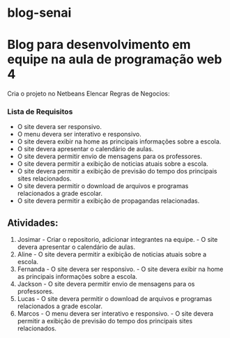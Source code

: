 # blog-senai
<h1>Blog para desenvolvimento em equipe na aula de programação web 4</h1>

Cria o projeto no Netbeans
Elencar Regras de Negocios:

<h3>Lista de Requisitos</h3>
<ul>
<li>
O site devera ser responsivo.
</li>
<li>
O menu devera ser interativo e responsivo.
</li>
<li>
O site devera exibir na home as principais informações sobre a escola.
</li>
<li>
O site devera apresentar o calendário de aulas.
</li>
<li>
O site devera permitir envio de mensagens para os professores.
</li>
<li>
O site devera permitir a exibição de noticias atuais sobre a escola.
</li>
<li>
O site devera permitir a exibição de previsão do tempo dos principais sites relacionados.
</li>
<li>
O site devera permitir o download de arquivos e programas relacionados a grade escolar.
</li>
<li>
O site devera permitir a exibição de propagandas relacionadas.
</li>
</ul>

<h2>Atividades:</h2>
<ol>
<li>
Josimar - Criar o repositorio, adicionar integrantes na equipe. - O site devera apresentar o calendário de aulas.
</li>
<li>
Aline - O site devera permitir a exibição de noticias atuais sobre a escola.
</li>
<li>
Fernanda - O site devera ser responsivo. - O site devera exibir na home as principais informações sobre a escola.
</li>
<li>
Jackson - O site devera permitir envio de mensagens para os professores.
</li>
<li>
Lucas - O site devera permitir o download de arquivos e programas relacionados a grade escolar.
</li>
<li>
Marcos - O menu devera ser interativo e responsivo. - O site devera permitir a exibição de previsão do tempo dos principais sites relacionados.
</li>
</ol>

